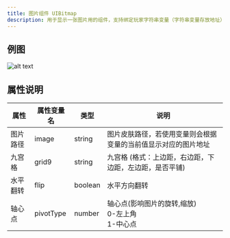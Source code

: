 ```yaml
---
title: 图片组件 UIBitmap
description: 用于显示一张图片用的组件，支持绑定玩家字符串变量（字符串变量存放地址）
---
```


## 例图

![alt text](https://assbak.gcw.wiki/gcw/image/zh_hans/getting-started/13.interface/6.uibitmap/image.png)

## 属性说明

| 属性     | 属性变量名 | 类型    | 说明                                                           |
| -------- | ---------- | ------- | -------------------------------------------------------------- |
| 图片路径 | image      | string  | 图片皮肤路径，若使用变量则会根据变量的当前值显示对应的图片地址 |
| 九宫格   | grid9      | string  | 九宫格 (格式：上边距，右边距，下边距，左边距，是否平铺)        |
| 水平翻转 | flip       | boolean | 水平方向翻转                                                   |
| 轴心点   | pivotType  | number  | 轴心点(影响图片的旋转,缩放)<br>0-左上角<br>1-中心点            |

<!-- ## 参考-API

- API-单机版-图片组件:UIBitmap
- API-网络版-图片组件:UIBitmap -->
